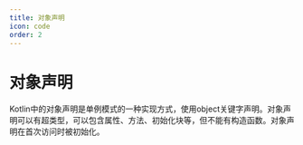 ```yaml
---
title: 对象声明
icon: code
order: 2
---
```


# 对象声明

Kotlin中的对象声明是单例模式的一种实现方式，使用object关键字声明。对象声明可以有超类型，可以包含属性、方法、初始化块等，但不能有构造函数。对象声明在首次访问时被初始化。

